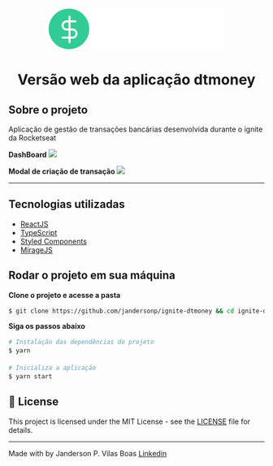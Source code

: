 <h3 align="center">
  <img src="./src/assets/logo.svg" alt="dtmoney" />
</h3>

<h1 align="center">
  Versão web da aplicação dtmoney
</h1>

## Sobre o projeto

Aplicação de gestão de transações bancárias desenvolvida durante o ignite da Rocketseat

**DashBoard**
<img src="https://i.imgur.com/ozbIhZQ.png" />

**Modal de criação de transação**
<img src="https://i.imgur.com/dxrITXM.png" />

---

## Tecnologias utilizadas

- [ReactJS](https://reactjs.org/)
- [TypeScript](https://www.typescriptlang.org/)
- [Styled Components](https://styled-components.com/)
- [MirageJS](https://miragejs.com/)

## Rodar o projeto em sua máquina

**Clone o projeto e acesse a pasta**

```bash
$ git clone https://github.com/jandersonp/ignite-dtmoney && cd ignite-dtmoney
```

**Siga os passos abaixo**

```bash
# Instalação das dependências do projeto
$ yarn

# Inicializa a aplicação
$ yarn start

```

## 📝 License

This project is licensed under the MIT License - see the [LICENSE](LICENSE) file for details.

---

Made with by Janderson P. Vilas Boas [Linkedin](https://www.linkedin.com/in/jandersonvilasboas/)